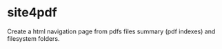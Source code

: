 # site4pdf
Create a html navigation page from pdfs files summary (pdf indexes) and  filesystem folders.
